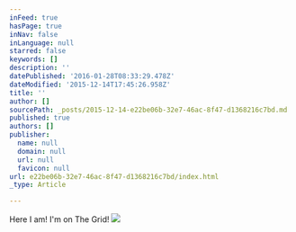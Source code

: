 ```yaml
---
inFeed: true
hasPage: true
inNav: false
inLanguage: null
starred: false
keywords: []
description: ''
datePublished: '2016-01-28T08:33:29.478Z'
dateModified: '2015-12-14T17:45:26.958Z'
title: ''
author: []
sourcePath: _posts/2015-12-14-e22be06b-32e7-46ac-8f47-d1368216c7bd.md
published: true
authors: []
publisher:
  name: null
  domain: null
  url: null
  favicon: null
url: e22be06b-32e7-46ac-8f47-d1368216c7bd/index.html
_type: Article

---
```

Here I am! I'm on The Grid!
![](https://the-grid-user-content.s3-us-west-2.amazonaws.com/c8d9d518-278f-4a5d-90f8-afd7771152cd.jpg)